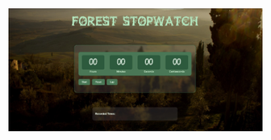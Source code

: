 <div align="center">
<img src="https://raw.githubusercontent.com/BishoyLabib7/PRODIGY_WD_02/refs/heads/main/assets/Forest%20Stopwatch.jpg"/>
</div>
